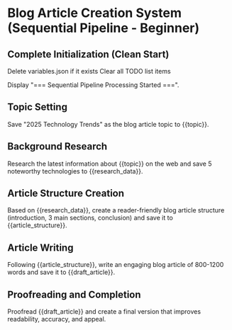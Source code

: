 # Blog Article Creation System (Sequential Pipeline - Beginner)

## Complete Initialization (Clean Start)

Delete variables.json if it exists
Clear all TODO list items

Display "=== Sequential Pipeline Processing Started ===".

## Topic Setting
Save "2025 Technology Trends" as the blog article topic to {{topic}}.

## Background Research
Research the latest information about {{topic}} on the web and save 5 noteworthy technologies to {{research_data}}.

## Article Structure Creation
Based on {{research_data}}, create a reader-friendly blog article structure (introduction, 3 main sections, conclusion) and save it to {{article_structure}}.

## Article Writing
Following {{article_structure}}, write an engaging blog article of 800-1200 words and save it to {{draft_article}}.

## Proofreading and Completion
Proofread {{draft_article}} and create a final version that improves readability, accuracy, and appeal.


